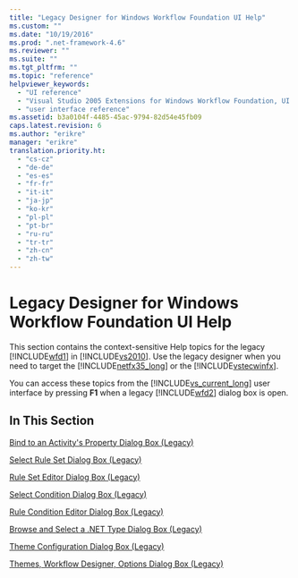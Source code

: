 ```yaml
---
title: "Legacy Designer for Windows Workflow Foundation UI Help"
ms.custom: ""
ms.date: "10/19/2016"
ms.prod: ".net-framework-4.6"
ms.reviewer: ""
ms.suite: ""
ms.tgt_pltfrm: ""
ms.topic: "reference"
helpviewer_keywords: 
  - "UI reference"
  - "Visual Studio 2005 Extensions for Windows Workflow Foundation, UI reference"
  - "user interface reference"
ms.assetid: b3a0104f-4485-45ac-9794-82d54e45fb09
caps.latest.revision: 6
ms.author: "erikre"
manager: "erikre"
translation.priority.ht: 
  - "cs-cz"
  - "de-de"
  - "es-es"
  - "fr-fr"
  - "it-it"
  - "ja-jp"
  - "ko-kr"
  - "pl-pl"
  - "pt-br"
  - "ru-ru"
  - "tr-tr"
  - "zh-cn"
  - "zh-tw"
---
```

# Legacy Designer for Windows Workflow Foundation UI Help
This section contains the context-sensitive Help topics for the legacy [!INCLUDE[wfd1](../workflow-designer/includes/wfd1_md.md)] in [!INCLUDE[vs2010](../code-quality/includes/vs2010_md.md)]. Use the legacy designer when you need to target the [!INCLUDE[netfx35_long](../workflow-designer/includes/netfx35_long_md.md)] or the [!INCLUDE[vstecwinfx](../workflow-designer/includes/vstecwinfx_md.md)].  
  
 You can access these topics from the [!INCLUDE[vs_current_long](../misc/includes/vs_current_long_md.md)] user interface by pressing **F1** when a legacy [!INCLUDE[wfd2](../workflow-designer/includes/wfd2_md.md)] dialog box is open.  
  
## In This Section  
 [Bind to an Activity's Property Dialog Box (Legacy)](../workflow-designer/bind-to-an-activity-s-property-dialog-box--legacy-.md)  
  
 [Select Rule Set Dialog Box (Legacy)](../workflow-designer/select-rule-set-dialog-box--legacy-.md)  
  
 [Rule Set Editor Dialog Box (Legacy)](../workflow-designer/rule-set-editor-dialog-box--legacy-.md)  
  
 [Select Condition Dialog Box (Legacy)](../workflow-designer/select-condition-dialog-box--legacy-.md)  
  
 [Rule Condition Editor Dialog Box (Legacy)](../workflow-designer/rule-condition-editor-dialog-box--legacy-.md)  
  
 [Browse and Select a .NET Type Dialog Box (Legacy)](../workflow-designer/browse-and-select-a-.net-type-dialog-box--legacy-.md)  
  
 [Theme Configuration Dialog Box (Legacy)](../workflow-designer/theme-configuration-dialog-box--legacy-.md)  
  
 [Themes, Workflow Designer, Options Dialog Box (Legacy)](../workflow-designer/themes--workflow-designer--options-dialog-box--legacy-.md)